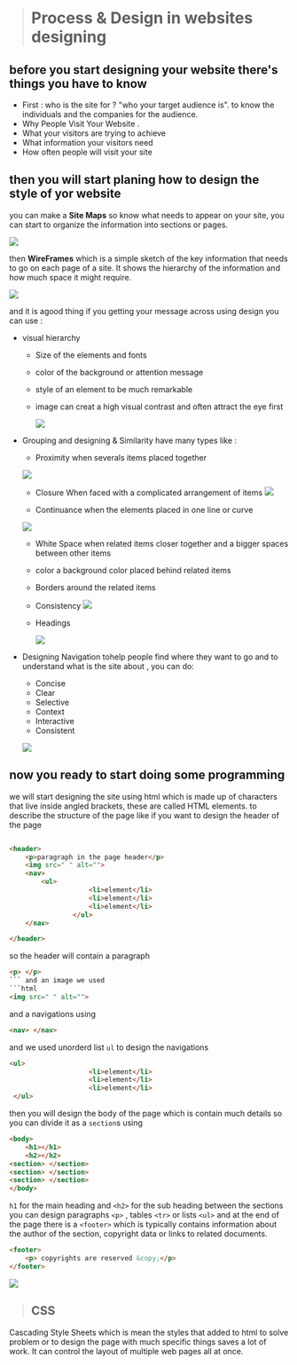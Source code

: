 > # Process & Design in websites designing

## before you start designing your website there's things you have to know

* First : who is the site for ? "who your target audience is".
to know the individuals and the companies for the audience.
* Why People Visit Your Website .
* What your visitors are trying to achieve
* What information your visitors need
* How often people will visit your site

## then you will start planing how to design the style of yor website
you can make a **Site Maps** so know what needs to appear on your site, you can start to organize the information into sections or pages.

![](https://landing.moqups.com/img/content/diagrams/site-maps/ecommerce-shop-sitemap-template.png)

then **WireFrames** which is a simple sketch of the key information that needs to go on each page of a site. It shows the hierarchy of the information and how much space it might require.

![](https://upload.wikimedia.org/wikipedia/commons/4/47/Profilewireframe.png)

and it is agood thing if you getting your message across using design you can use :
* visual hierarchy 
  * Size of the elements and fonts 
  * color of the background or attention message
  * style of an element to be much remarkable
  * image can creat a high visual contrast and often attract the eye first

    ![](https://www.awwwards.com/awards/images/2014/11/Achieving-Visual-Hierarchy-5.jpg)

* Grouping and designing & Similarity have many types like :
  * Proximity when severals items placed together

  ![](https://designcrawl.com/wp-content/uploads/2014/06/proximity-design-principle-circles.jpg)

  * Closure When faced with a complicated arrangement of items
  ![](https://i.pinimg.com/originals/a1/45/d1/a145d1cebd208ecd4cffb94ba05f68a1.jpg)

  * Continuance when the elements placed in one line or curve

   ![](https://cloud.netlifyusercontent.com/assets/344dbf88-fdf9-42bb-adb4-46f01eedd629/bbb10ceb-073f-4887-943e-b5789dae6132/02-continuation-example-opt.jpg)

  * White Space when related items closer together and a bigger spaces between other items
  * color a background color placed behind related items
  * Borders around the related items
  * Consistency
   ![](https://gofishdigital.com/wp-content/uploads/BlogImages-01-1.png)

  * Headings

    ![](https://encrypted-tbn0.gstatic.com/images?q=tbn:ANd9GcQGz9aLirZM9O825KIdrYR8vP9aKi3swTqrEg&usqp=CAU) 


* Designing Navigation tohelp people find where they want to go and to understand what is the site about , you can do:
  * Concise
  * Clear
  * Selective
  * Context
  * Interactive
  * Consistent

  ![](https://i.pinimg.com/originals/3b/11/a9/3b11a9900246da77cc77d89ffc635fb9.png)


## now you ready to start doing some programming
we will start designing the site using html which is made up of characters that live inside angled brackets, these are called HTML elements. to describe the structure of the page 
like if you want to design the header of the page

```html

<header>
    <p>paragraph in the page header</p>
    <img src=" " alt="">
    <nav>
        <ul>
                    <li>element</li>
                    <li>element</li>
                    <li>element</li>
                </ul>
    </nav>

</header>
``` 
so the header will contain a paragraph
```html
<p> </p>
``` and an image we used
```html
<img src=" " alt="">
```
and a navigations using 
```html
<nav> </nav>
```
and we used unorderd list `ul` to design the navigations
```html
<ul>
                    <li>element</li>
                    <li>element</li>
                    <li>element</li>
 </ul>
``` 

then you will design the body of the page which is contain much details so you can divide it as a `section`s using
```html
<body>
    <h1></h1>
    <h2></h2>
<section> </section>
<section> </section>
<section> </section>
</body>
```
`h1` for the main heading and `<h2>` for the sub heading
between the sections you can design paragraphs `<p>` , tables `<tr>` or lists `<ul>` 
and at the end of the page there is a `<footer>` which is typically contains information about the author of the section, copyright data or links to related documents.

```html
<footer>
    <p> copyrights are reserved &copy;</p>
</footer>

```
![](https://1.bp.blogspot.com/-byyR6UhzRlw/XqPR9QUH12I/AAAAAAAACf8/_h6ITaQ45h0dazPFuifNqe7OSMFNbZopgCLcBGAsYHQ/s1600/HTML%2Blayout.png)
 
 > ## CSS 
 Cascading Style Sheets which is mean the styles that added to html to solve problem or to design the page with much specific things saves a lot of work. It can control the layout of multiple web pages all at once.

 

